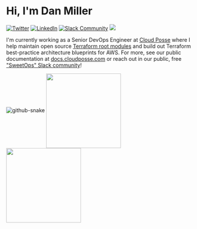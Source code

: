 # Hi, I'm Dan Miller

[![Twitter](https://img.shields.io/badge/Twitter-%231DA1F2.svg?logo=Twitter&logoColor=white)](https://twitter.com/milldr_) [![LinkedIn](https://img.shields.io/badge/LinkedIn-%230077B5.svg?logo=linkedin&logoColor=white)](https://www.linkedin.com/in/daniel-miller-ddd/) [![Slack Community](https://slack.cloudposse.com/badge.svg)](https://slack.cloudposse.com) ![](https://komarev.com/ghpvc/?username=milldr)

I'm currently working as a Senior DevOps Engineer at [Cloud Posse](https://cloudposse.com/) where I help maintain open source [Terraform root modules](https://github.com/cloudposse/terraform-aws-components/) and build out Terraform best-practice architecture blueprints for AWS. For more, see our public documentation at [docs.cloudposse.com](https://docs.cloudposse.com/) or reach out in our public, free ["SweetOps" Slack community](https://slack.cloudposse.com)!

<picture>
  <source media="(prefers-color-scheme: dark)" srcset="dist/github-snake-dark.svg" />
  <source media="(prefers-color-scheme: light)" srcset="dist/github-snake.svg" />
  <img alt="github-snake" src="github-snake.svg" />
</picture>

<a href="https://github.com/milldr/github-readme-stats">
  <img height=200 align="center" src="https://github-readme-stats.vercel.app/api?username=milldr&show_icons=true&theme=synthwave" />
</a>
<a href="https://github.com/milldr/convoychat">
  <img height=200 align="center" src="https://github-readme-stats.vercel.app/api/top-langs?username=milldr&layout=compact&langs_count=8&card_width=320" />
</a>
